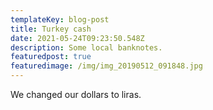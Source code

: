 ```yaml
---
templateKey: blog-post
title: Turkey cash
date: 2021-05-24T09:23:50.548Z
description: Some local banknotes.
featuredpost: true
featuredimage: /img/img_20190512_091848.jpg
---
```

We changed our dollars to liras.